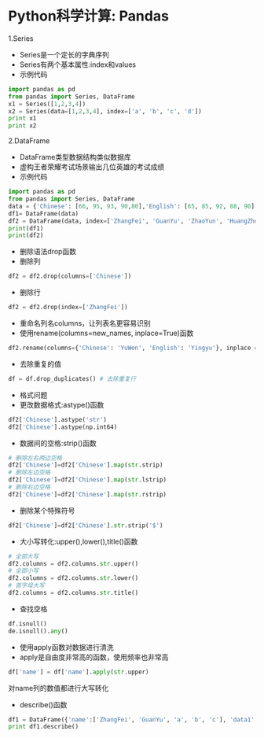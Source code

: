 # Python科学计算: Pandas
1.Series

- Series是一个定长的字典序列
- Series有两个基本属性:index和values
- 示例代码

```python
import pandas as pd
from pandas import Series, DataFrame
x1 = Series([1,2,3,4])
x2 = Series(data=[1,2,3,4], index=['a', 'b', 'c', 'd'])
print x1
print x2

```


2.DataFrame

- DataFrame类型数据结构类似数据库
- 虚构王者荣耀考试场景输出几位英雄的考试成绩
- 示例代码
```python
import pandas as pd
from pandas import Series, DataFrame
data = {'Chinese': [66, 95, 93, 90,80],'English': [65, 85, 92, 88, 90],'Math': [30, 98, 96, 77, 90]}
df1= DataFrame(data)
df2 = DataFrame(data, index=['ZhangFei', 'GuanYu', 'ZhaoYun', 'HuangZhong', 'DianWei'], columns=['English', 'Math', 'Chinese'])
print(df1)
print(df2)
```

- 删除语法drop函数
- 删除列
```python
df2 = df2.drop(columns=['Chinese'])
```

- 删除行
```python
df2 = df2.drop(index=['ZhangFei'])
```

- 重命名列名columns，让列表名更容易识别
- 使用rename(columns=new_names, inplace=True)函数
```python
df2.rename(columns={'Chinese': 'YuWen', 'English': 'Yingyu'}, inplace = True)

```

- 去除重复的值
```python
df = df.drop_duplicates() # 去除重复行
```

- 格式问题
- 更改数据格式:astype()函数
```python
df2['Chinese'].astype('str') 
df2['Chinese'].astype(np.int64) 
```

- 数据间的空格:strip()函数
```python
# 删除左右两边空格
df2['Chinese']=df2['Chinese'].map(str.strip)
# 删除左边空格
df2['Chinese']=df2['Chinese'].map(str.lstrip)
# 删除右边空格
df2['Chinese']=df2['Chinese'].map(str.rstrip)
```

- 删除某个特殊符号
```python
df2['Chinese']=df2['Chinese'].str.strip('$')
```

- 大小写转化:upper(),lower(),title()函数
```python
# 全部大写
df2.columns = df2.columns.str.upper()
# 全部小写
df2.columns = df2.columns.str.lower()
# 首字母大写
df2.columns = df2.columns.str.title()

```

- 查找空格
```python
df.isnull()
de.isnull().any()
```

- 使用apply函数对数据进行清洗
- apply是自由度非常高的函数，使用频率也非常高
```python
df['name'] = df['name'].apply(str.upper)
```
对name列的数值都进行大写转化

- describe()函数
```python
df1 = DataFrame({'name':['ZhangFei', 'GuanYu', 'a', 'b', 'c'], 'data1':range(5)})
print df1.describe()
```